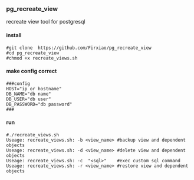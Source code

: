 ### pg_recreate_view
recreate view tool for postgresql
#### install
```
#git clone  https://github.com/Firxiao/pg_recreate_view 
#cd pg_recreate_view
#chmod +x recreate_views.sh
```
#### make config correct
```
###config
HOST="ip or hostname"
DB_NAME="db name"
DB_USER="db user"
DB_PASSWORD="db password"
###

```
#### run

```
#./recreate_views.sh
Useage: recreate_views.sh: -b <view_name> #backup view and dependent objects  
Useage: recreate_views.sh: -d <view_name> #delete view and dependent objects   
Useage: recreate_views.sh: -c  "<sql>"    #exec custom sql command   
Useage: recreate_views.sh: -r <view_name> #restore view and dependent objects 

```
